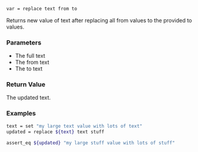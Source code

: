 ```sh
var = replace text from to
```

Returns new value of text after replacing all from values to the provided to values.

### Parameters

* The full text
* The from text
* The to text

### Return Value

The updated text.

### Examples

```sh
text = set "my large text value with lots of text"
updated = replace ${text} text stuff

assert_eq ${updated} "my large stuff value with lots of stuff"
```
